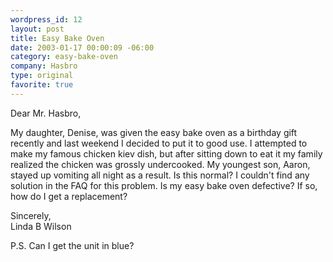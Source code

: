 ```yaml
--- 
wordpress_id: 12
layout: post
title: Easy Bake Oven
date: 2003-01-17 00:00:09 -06:00
category: easy-bake-oven
company: Hasbro
type: original
favorite: true
---
```

Dear Mr. Hasbro,

My daughter, Denise, was given the easy bake oven as a birthday gift recently and last weekend I decided to put it to good use. I attempted to make my famous chicken kiev dish, but after sitting down to eat it my family realized the chicken was grossly undercooked. My youngest son, Aaron, stayed up vomiting all night as a result. Is this normal? I couldn't find any solution in the FAQ for this problem. Is my easy bake oven defective? If so, how do I get a replacement?

Sincerely,  
Linda B Wilson

P.S. Can I get the unit in blue?
